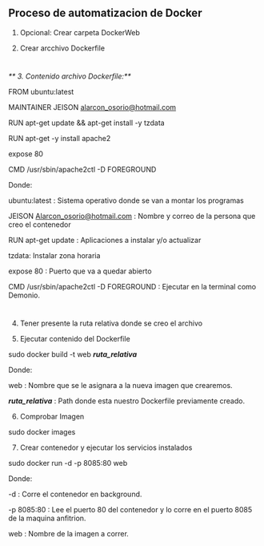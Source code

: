 ## Proceso de automatizacion de Docker

1. Opcional: Crear carpeta DockerWeb

2. Crear arcchivo Dockerfile
#

_** 3. Contenido archivo Dockerfile:**_

FROM ubuntu:latest

MAINTAINER JEISON alarcon_osorio@hotmail.com

RUN apt-get update && apt-get install -y tzdata

RUN apt-get -y install apache2

expose 80

CMD /usr/sbin/apache2ctl -D FOREGROUND

Donde:

ubuntu:latest :  Sistema operativo donde se van a montar los programas

JEISON Alarcon_osorio@hotmail.com : Nombre y correo de la persona que creo el contenedor

RUN apt-get update : Aplicaciones a instalar y/o actualizar

tzdata: Instalar zona horaria

expose 80 : Puerto que va a quedar abierto 

CMD /usr/sbin/apache2ctl -D FOREGROUND : Ejecutar en la terminal como Demonio.
#

4. Tener presente la ruta relativa donde se creo el archivo

5. Ejecutar contenido del Dockerfile 

sudo docker build -t web **_ruta_relativa_**

Donde:

web : Nombre que se le asignara a la nueva imagen que crearemos.

**_ruta_relativa_** : Path donde esta nuestro Dockerfile previamente creado.

6. Comprobar Imagen 

sudo docker images

7. Crear contenedor y ejecutar los servicios instalados

sudo docker run -d -p 8085:80 web

Donde:

-d : Corre el contenedor en background.

-p 8085:80 : Lee el puerto 80 del contenedor y lo corre en el puerto 8085 de la maquina anfitrion.

web : Nombre de la imagen a correr.

